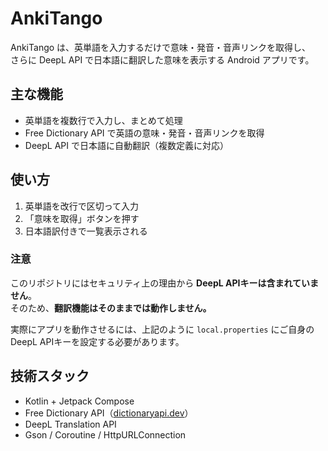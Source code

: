 # AnkiTango

AnkiTango は、英単語を入力するだけで意味・発音・音声リンクを取得し、  
さらに DeepL API で日本語に翻訳した意味を表示する Android アプリです。 

## 主な機能

- 英単語を複数行で入力し、まとめて処理
- Free Dictionary API で英語の意味・発音・音声リンクを取得
- DeepL API で日本語に自動翻訳（複数定義に対応）

## 使い方

1. 英単語を改行で区切って入力  
2. 「意味を取得」ボタンを押す  
3. 日本語訳付きで一覧表示される  

### 注意

このリポジトリにはセキュリティ上の理由から **DeepL APIキーは含まれていません**。  
そのため、**翻訳機能はそのままでは動作しません。**

実際にアプリを動作させるには、上記のように `local.properties` にご自身の DeepL APIキーを設定する必要があります。

## 技術スタック

- Kotlin + Jetpack Compose
- Free Dictionary API（[dictionaryapi.dev](https://dictionaryapi.dev/)）
- DeepL Translation API
- Gson / Coroutine / HttpURLConnection
